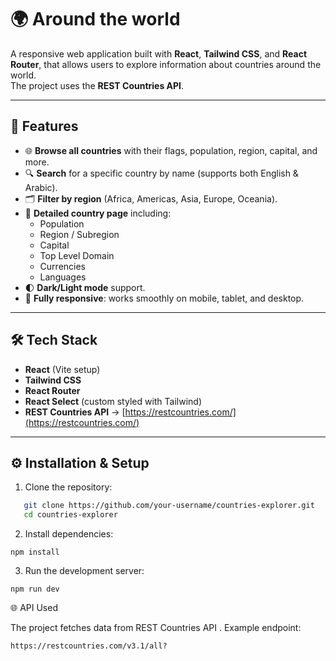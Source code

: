 # 🌍 Around the world

A responsive web application built with **React**, **Tailwind CSS**, and **React Router**, that allows users to explore information about countries around the world.  
The project uses the **REST Countries API**.

---

## 🚀 Features

- 🌐 **Browse all countries** with their flags, population, region, capital, and more.
- 🔍 **Search** for a specific country by name (supports both English & Arabic).
- 🗂️ **Filter by region** (Africa, Americas, Asia, Europe, Oceania).
- 📄 **Detailed country page** including:
  - Population
  - Region / Subregion
  - Capital
  - Top Level Domain
  - Currencies
  - Languages
- 🌓 **Dark/Light mode** support.
- 📱 **Fully responsive**: works smoothly on mobile, tablet, and desktop.

---

## 🛠️ Tech Stack

- **React** (Vite setup)
- **Tailwind CSS**
- **React Router**
- **React Select** (custom styled with Tailwind)
- **REST Countries API** → [https://restcountries.com/](https://restcountries.com/)

---

## ⚙️ Installation & Setup

1. Clone the repository:
```bash
   git clone https://github.com/your-username/countries-explorer.git
   cd countries-explorer
```
2. Install dependencies:
```
npm install
```
3. Run the development server:
```
npm run dev
```
🌐 API Used

The project fetches data from REST Countries API
.
Example endpoint:
```
https://restcountries.com/v3.1/all?
```




